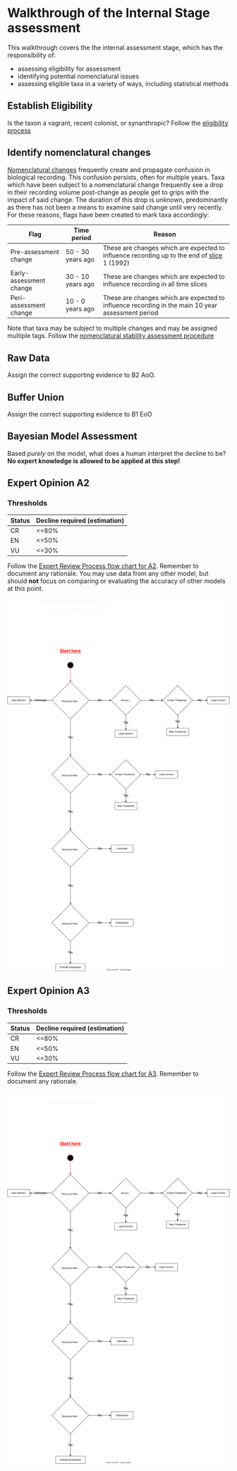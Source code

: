 # Walkthrough of the Internal Stage assessment
This walkthrough covers the the internal assessment stage, which has the responsibility of:
- assessing eligibility for assessment
- identifying potential nomenclatural issues
- assessing eligible taxa in a variety of ways, including statistical methods

## Establish Eligibility
Is the taxon a vagrant, recent colonist, or synanthropic? Follow the [eligibility process](./eligibility.md)

## Identify nomenclatural changes
[Nomenclatural changes](../../glossary.md#nomenclatural-change) frequently create and propagate confusion in biological recording. This confusion persists, often for multiple years. Taxa which have been subject to a nomenclatural change frequently see a drop in their recording volume post-change as people get to grips with the impact of said change. The duration of this drop is unknown, predominantly as there has not been a means to examine said change until very recently. For these reasons, flags have been created to mark taxa accordingly:

| Flag | Time period | Reason |
|---|---|---|
| Pre-assessment change | 50 - 30 years ago | These are changes which are expected to influence recording up to the end of [slice](../../glossary.md#slice) 1 (1992) |
| Early-assessment change | 30 - 10 years ago | These are changes which are expected to influence recording in all time slices |
| Peri-assessment change | 10 - 0 years ago | These are changes which are expected to influence recording in the main 10 year assessment period |

Note that taxa may be subject to multiple changes and may be assigned multiple tags. Follow the [nomenclatural stability assessment procedure](../../diagrams/nomenclatural_process.drawio.svg)


## Raw Data
Assign the correct supporting evidence to B2 AoO.

## Buffer Union
Assign the correct supporting evidence to B1 EoO

## Bayesian Model Assessment
Based *purely* on the model, what does a human interpret the decline to be? **No expert knowledge is allowed to be applied at this step!**

## Expert Opinion A2

### Thresholds
| Status | Decline required (estimation) |
|---|---|
| CR | <=80% |
| EN | <=50% |
| VU | <=30% |

Follow the [Expert Review Process flow chart for A2](../../diagrams/expert_a2.drawio.svg). Remember to document any rationale. You may use data from any other model, but should **not** focus on comparing or evaluating the accuracy of other models at this point.

![Expert Review Process flow chart for A2](../../diagrams/expert_a2.drawio.svg)

## Expert Opinion A3

### Thresholds
| Status | Decline required (estimation) |
|---|---|
| CR | <=80% |
| EN | <=50% |
| VU | <=30% |

Follow the [Expert Review Process flow chart for A3](../../diagrams/expert_a3.drawio.svg). Remember to document any rationale.

![Expert Review Process flow chart for A3](../../diagrams/expert_a3.drawio.svg)